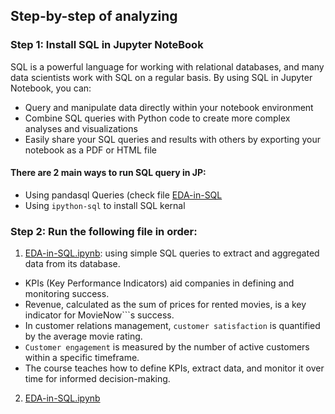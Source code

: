 ## Step-by-step of analyzing 
### Step 1: Install SQL in Jupyter NoteBook
SQL is a powerful language for working with relational databases, and many data scientists work with SQL on a regular basis. By using SQL in Jupyter Notebook, you can:
- Query and manipulate data directly within your notebook environment
- Combine SQL queries with Python code to create more complex analyses and visualizations
- Easily share your SQL queries and results with others by exporting your notebook as a PDF or HTML file
#### There are 2 main ways to run SQL query in JP: 
- Using pandasql Queries (check file [EDA-in-SQL](./EDA-in-SQL.ipynb)
- Using ```ipython-sql``` to install SQL kernal 
### Step 2:  Run the following file in order:
1.  [EDA-in-SQL.ipynb](./EDA-in-SQL.ipynb): using simple SQL queries to extract and aggregated data from its database.
- KPIs (Key Performance Indicators) aid companies in defining and monitoring success.
- Revenue, calculated as the sum of prices for rented movies, is a key indicator for MovieNow```s success.
- In customer relations management, ```customer satisfaction``` is quantified by the average movie rating.
- ```Customer engagement``` is measured by the number of active customers within a specific timeframe.
- The course teaches how to define KPIs, extract data, and monitor it over time for informed decision-making.
2.  [EDA-in-SQL.ipynb](./EDA-in-SQL.ipynb)
